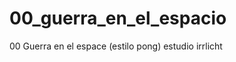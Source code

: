 00_guerra_en_el_espacio
=======================

00 Guerra en el espace (estilo pong) estudio irrlicht